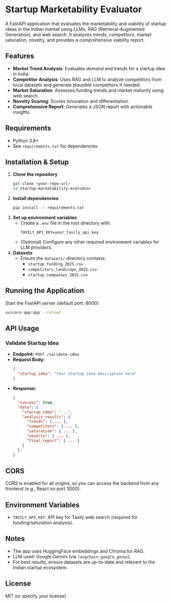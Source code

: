 # Startup Marketability Evaluator

A FastAPI application that evaluates the marketability and viability of startup ideas in the Indian market using LLMs, RAG (Retrieval-Augmented Generation), and web search. It analyzes trends, competitors, market saturation, novelty, and provides a comprehensive viability report.

## Features
- **Market Trend Analysis**: Evaluates demand and trends for a startup idea in India.
- **Competitor Analysis**: Uses RAG and LLM to analyze competitors from local datasets and generate plausible competitors if needed.
- **Market Saturation**: Assesses funding trends and market maturity using web search.
- **Novelty Scoring**: Scores innovation and differentiation.
- **Comprehensive Report**: Generates a JSON report with actionable insights.

## Requirements
- Python 3.8+
- See `requirements.txt` for dependencies

## Installation & Setup
1. **Clone the repository**
   ```bash
   git clone <your-repo-url>
   cd startup-marketability-evaluator
   ```
2. **Install dependencies**
   ```bash
   pip install -r requirements.txt
   ```
3. **Set up environment variables**
   - Create a `.env` file in the root directory with:
     ```env
     TAVILY_API_KEY=your_tavily_api_key
     ```
   - (Optional) Configure any other required environment variables for LLM providers.
4. **Datasets**
   - Ensure the `datasets/` directory contains:
     - `startup_funding_2025.csv`
     - `competitors_landscape_2025.csv`
     - `startup_companies_2025.csv`

## Running the Application
Start the FastAPI server (default port: 8000):
```bash
uvicorn app:app --reload
```

## API Usage
### Validate Startup Idea
- **Endpoint:** `POST /validate-idea`
- **Request Body:**
  ```json
  {
    "startup_idea": "Your startup idea description here"
  }
  ```
- **Response:**
  ```json
  {
    "success": true,
    "data": {
      "startup_idea": "...",
      "analysis_results": {
        "trends": { ... },
        "competitors": { ... },
        "saturation": { ... },
        "novelty": { ... },
        "final_report": { ... }
      }
    }
  }
  ```

## CORS
CORS is enabled for all origins, so you can access the backend from any frontend (e.g., React on port 3000).

## Environment Variables
- `TAVILY_API_KEY`: API key for Tavily web search (required for funding/saturation analysis).

## Notes
- The app uses HuggingFace embeddings and Chroma for RAG.
- LLM used: Google Gemini (via `langchain_google_genai`).
- For best results, ensure datasets are up-to-date and relevant to the Indian startup ecosystem.

## License
MIT (or specify your license)
